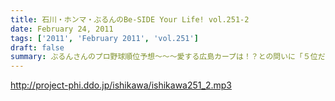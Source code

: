 ```yaml
---
title: 石川・ホンマ・ぶるんのBe-SIDE Your Life! vol.251-2
date: February 24, 2011
tags: ['2011', 'February 2011', 'vol.251']
draft: false
summary: ぶるんさんのプロ野球順位予想～～～愛する広島カープは！？との問いに「５位だね・・・」とあっさりと分析。野茂氏は「優勝」予想とのことだが。※配信内容に一部雑音が混じりますが、お話を優先して生かしております。NAMAE
---
```


http://project-phi.ddo.jp/ishikawa/ishikawa251_2.mp3